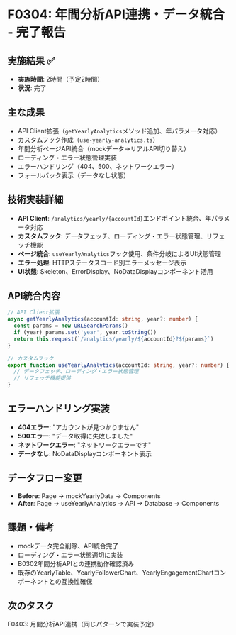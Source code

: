 # F0304: 年間分析API連携・データ統合 - 完了報告

## 実施結果 ✅
- **実施時間**: 2時間（予定2時間）
- **状況**: 完了

## 主な成果
- API Client拡張（`getYearlyAnalytics`メソッド追加、年パラメータ対応）
- カスタムフック作成（`use-yearly-analytics.ts`）
- 年間分析ページAPI統合（mockデータ→リアルAPI切り替え）
- ローディング・エラー状態管理実装
- エラーハンドリング（404、500、ネットワークエラー）
- フォールバック表示（データなし状態）

## 技術実装詳細
- **API Client**: `/analytics/yearly/{accountId}`エンドポイント統合、年パラメータ対応
- **カスタムフック**: データフェッチ、ローディング・エラー状態管理、リフェッチ機能
- **ページ統合**: `useYearlyAnalytics`フック使用、条件分岐によるUI状態管理
- **エラー処理**: HTTPステータスコード別エラーメッセージ表示
- **UI状態**: Skeleton、ErrorDisplay、NoDataDisplayコンポーネント活用

## API統合内容
```typescript
// API Client拡張
async getYearlyAnalytics(accountId: string, year?: number) {
  const params = new URLSearchParams()
  if (year) params.set('year', year.toString())
  return this.request(`/analytics/yearly/${accountId}?${params}`)
}

// カスタムフック
export function useYearlyAnalytics(accountId: string, year?: number) {
  // データフェッチ、ローディング・エラー状態管理
  // リフェッチ機能提供
}
```

## エラーハンドリング実装
- **404エラー**: "アカウントが見つかりません"
- **500エラー**: "データ取得に失敗しました"  
- **ネットワークエラー**: "ネットワークエラーです"
- **データなし**: NoDataDisplayコンポーネント表示

## データフロー変更
- **Before**: Page → mockYearlyData → Components
- **After**: Page → useYearlyAnalytics → API → Database → Components

## 課題・備考
- mockデータ完全削除、API統合完了
- ローディング・エラー状態適切に実装
- B0302年間分析APIとの連携動作確認済み
- 既存のYearlyTable、YearlyFollowerChart、YearlyEngagementChartコンポーネントとの互換性確保

## 次のタスク
F0403: 月間分析API連携（同じパターンで実装予定）